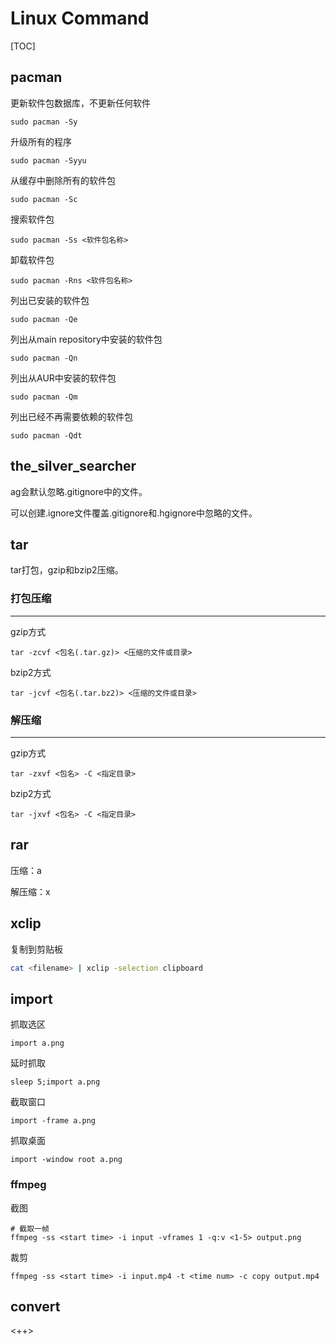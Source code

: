 # Linux Command

[TOC]

## pacman

更新软件包数据库，不更新任何软件

```
sudo pacman -Sy
```

升级所有的程序

```
sudo pacman -Syyu
```

从缓存中删除所有的软件包

```
sudo pacman -Sc
```

搜索软件包

```
sudo pacman -Ss <软件包名称>
```

卸载软件包

```
sudo pacman -Rns <软件包名称>
```

列出已安装的软件包

```
sudo pacman -Qe
```

列出从main repository中安装的软件包

```
sudo pacman -Qn
```

列出从AUR中安装的软件包

```
sudo pacman -Qm
```

列出已经不再需要依赖的软件包

```
sudo pacman -Qdt
```

## the_silver_searcher

ag会默认忽略.gitignore中的文件。

可以创建.ignore文件覆盖.gitignore和.hgignore中忽略的文件。

## tar

tar打包，gzip和bzip2压缩。

### 打包压缩

---

gzip方式

```
tar -zcvf <包名(.tar.gz)> <压缩的文件或目录>
```

bzip2方式

```
tar -jcvf <包名(.tar.bz2)> <压缩的文件或目录>
```

### 解压缩

---

gzip方式

```
tar -zxvf <包名> -C <指定目录>
```

bzip2方式

```
tar -jxvf <包名> -C <指定目录>
```

## rar

压缩：a

解压缩：x

## xclip

复制到剪贴板

```sh
cat <filename> | xclip -selection clipboard

```

## import

抓取选区

```
import a.png
```

延时抓取

```
sleep 5;import a.png
```

截取窗口

```
import -frame a.png
```

抓取桌面

```
import -window root a.png
```

### ffmpeg

截图

```
# 截取一帧
ffmpeg -ss <start time> -i input -vframes 1 -q:v <1-5> output.png
```

裁剪

```
ffmpeg -ss <start time> -i input.mp4 -t <time num> -c copy output.mp4
```

## convert

<++>


















